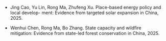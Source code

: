 - Jing Cao, Yu Lin, Rong Ma, Zhufeng Xu. Place-based energy policy and local develop-
ment: Evidence from targeted solar expansion in China, 2025.

- Wenhui Chen, Rong Ma, Bo Zhang. State capacity and wildfire mitigation: Evidence from
state-led forest conservation in China, 2025.